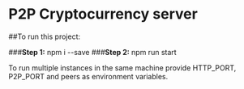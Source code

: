 # **P2P Cryptocurrency server**

##To run this project:

###**Step 1:**
npm i --save
###**Step 2:**
npm run start

To run multiple instances in the same machine provide HTTP_PORT, P2P_PORT and peers as environment variables. 

